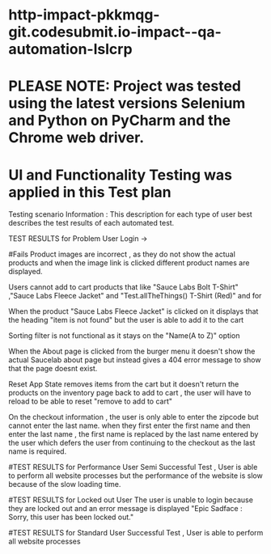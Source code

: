 # http-impact-pkkmqg-git.codesubmit.io-impact--qa-automation-lslcrp

# PLEASE NOTE: Project was tested using the latest versions Selenium and Python on PyCharm and the Chrome web driver.

# UI and Functionality Testing was applied in this Test plan


Testing scenario Information : This description for each type of user best describes the test results of each automated test.

TEST RESULTS for Problem User Login ->

#Fails
Product images are incorrect , as they do not show the actual products and when the image link is clicked different product names are displayed.

Users cannot add to cart products that like "Sauce Labs Bolt T-Shirt" ,"Sauce Labs Fleece Jacket" and "Test.allTheThings() T-Shirt (Red)" and for

When the product "Sauce Labs Fleece Jacket" is clicked on it displays that the heading "item is not found" but the user is able to add it to the cart

Sorting filter is not functional as it stays on the "Name(A to Z)" option

When the About page is clicked from the burger menu it doesn't show the actual Saucelab about page but instead gives a 404 error message to show that the page doesnt exist.

Reset App State removes items from the cart but it doesn't return the products on the inventory page back to add to cart , the user will have to reload to be able to reset "remove to add to cart"

On the checkout information , the user is only able to enter the zipcode but cannot enter the last name. when they first enter the first name and then enter the last name , the first name is replaced by the last name entered by the user which defers the user from continuing to the checkout as the last name is required.



#TEST RESULTS for Performance User
Semi Successful Test , User is able to perform all website processes but the performance of the website is slow because of the slow loading time.





#TEST RESULTS for Locked out User
 The user is unable to login because they are locked out and an error message is displayed "Epic Sadface : Sorry, this user has been locked out."




#TEST RESULTS for Standard User
Successful Test , User is able to perform all website processes






